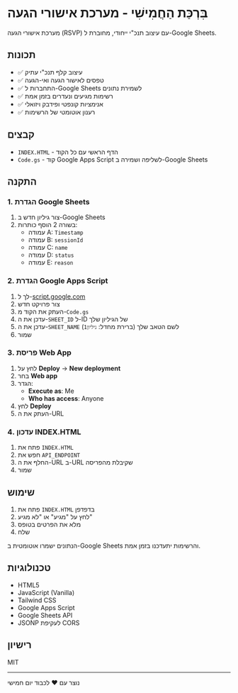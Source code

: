# בִּרְכַּת הַחֲמִישִׁי - מערכת אישורי הגעה

מערכת אישורי הגעה (RSVP) עם עיצוב תנכ"י ייחודי, מחוברת ל-Google Sheets.

## תכונות

- ✅ עיצוב קלף תנכ"י עתיק
- ✅ טפסים לאישור הגעה ואי-הגעה
- ✅ התחברות ל-Google Sheets לשמירת נתונים
- ✅ רשימות מגיעים ונעדרים בזמן אמת
- ✅ אנימציות קונפטי ופידבק ויזואלי
- ✅ רענון אוטומטי של הרשימות

## קבצים

- `INDEX.HTML` - הדף הראשי עם כל הקוד
- `Code.gs` - קוד Google Apps Script לשליפה ושמירה ב-Google Sheets

## התקנה

### 1. הגדרת Google Sheets

1. צור גיליון חדש ב-Google Sheets
2. בשורה 2 הוסף כותרות:
   - עמודה A: `Timestamp`
   - עמודה B: `sessionId`
   - עמודה C: `name`
   - עמודה D: `status`
   - עמודה E: `reason`

### 2. הגדרת Google Apps Script

1. לך ל-[script.google.com](https://script.google.com)
2. צור פרויקט חדש
3. העתק את הקוד מ-`Code.gs`
4. עדכן את ה-`SHEET_ID` ל-ID של הגיליון שלך
5. עדכן את ה-`SHEET_NAME` לשם הטאב שלך (ברירת מחדל: `גיליון1`)
6. שמור

### 3. פריסת Web App

1. לחץ על **Deploy** → **New deployment**
2. בחר **Web app**
3. הגדר:
   - **Execute as**: Me
   - **Who has access**: Anyone
4. לחץ **Deploy**
5. העתק את ה-URL

### 4. עדכון INDEX.HTML

1. פתח את `INDEX.HTML`
2. חפש את `API_ENDPOINT`
3. החלף את ה-URL ב-URL שקיבלת מהפריסה
4. שמור

## שימוש

1. פתח את `INDEX.HTML` בדפדפן
2. לחץ על "מגיע" או "לא מגיע"
3. מלא את הפרטים בטופס
4. שלח

הנתונים ישמרו אוטומטית ב-Google Sheets והרשימות יתעדכנו בזמן אמת.

## טכנולוגיות

- HTML5
- JavaScript (Vanilla)
- Tailwind CSS
- Google Apps Script
- Google Sheets API
- JSONP לעקיפת CORS

## רישיון

MIT

---

נוצר עם ❤️ לכבוד יום חמישי


